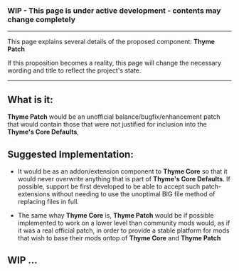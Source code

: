 ### WIP - This page is under active development - contents may change completely

***

This page explains several details of the proposed component: **Thyme Patch**

If this proposition becomes a reality, this page will change the necessary wording and title to reflect the project's state.

***

## What is it:

**Thyme Patch** would be an unofficial balance/bugfix/enhancement patch that would contain those that were not justified for inclusion into the **Thyme's Core Defaults**,

## Suggested Implementation:
- It would be as an addon/extension component to **Thyme Core** so that it would never overwrite anything that is part of **Thyme's Core Defaults**. If possible, support be first developed to be able to accept such patch-extensions without needing to use the unoptimal BIG file method of replacing files in full.

- The same whay **Thyme Core** is, **Thyme Patch** would be if possible implemented to work on a lower level than community mods would, as if it was a real official patch, in order to provide a stable platform for mods that wish to base their mods ontop of **Thyme Core** and **Thyme Patch**

## WIP ...

